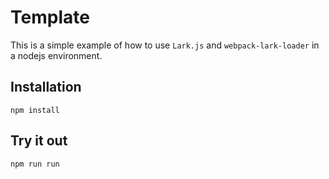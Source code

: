 # Template

This is a simple example of how to use `Lark.js` and `webpack-lark-loader` in a nodejs environment.

## Installation

```
npm install
```

## Try it out

```
npm run run
```
